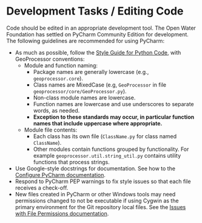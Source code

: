 # Development Tasks / Editing Code #

Code should be edited in an appropriate development tool.
The Open Water Foundation has settled on PyCharm Community Edition for development.
The following guidelines are recommended for using PyCharm:

*   As much as possible, follow the [Style Guide for Python Code](https://www.python.org/dev/peps/pep-0008/),
    with GeoProcessor conventions:
    +   Module and function naming:
        +   Package names are generally lowercase (e.g., `geoprocessor.core`).
        +   Class names are MixedCase (e.g, `GeoProcessor` in file `geoprocessor/core/GeoProcessor.py`).
        +   Non-class module names are lowercase.
        +   Function names are lowercase and use underscores to separate words, as needed.
        +   **Exception to these standards may occur, in particular function names that include uppercase where appropriate.**
    +   Module file contents:
        +   Each class has its own file (`ClassName.py` for class named `ClassName`).
        +   Other modules contain functions grouped by functionality.
            For example `geoprocessor.util.string_util.py` contains utility functions that process strings.
*   Use Google-style docstrings for documentation.
    See how to the [Configure PyCharm documentation](../dev-env/pycharm.md#configure-pycharm).
*   Respond to PyCharm PEP warnings to fix style issues so that each file receives a check-off.
*   New files created in PyCharm or other Windows tools may need permissions changed to not be executable if
    using Cygwin as the primary environment for the Git repository local files.
    See the [Issues with File Permissions documentation](version-control.md#issues-with-file-permissions).
